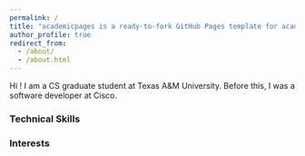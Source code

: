 ```yaml
---
permalink: /
title: "academicpages is a ready-to-fork GitHub Pages template for academic personal websites"
author_profile: true
redirect_from: 
  - /about/
  - /about.html
---
```


Hi !
I am a CS graduate student at Texas A&M University. Before this, I was a software developer at Cisco.

### Technical Skills 
### Interests
